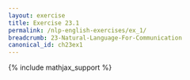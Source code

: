 ```yaml
---
layout: exercise
title: Exercise 23.1
permalink: /nlp-english-exercises/ex_1/
breadcrumb: 23-Natural-Language-For-Communication
canonical_id: ch23ex1
---
```


{% include mathjax_support %}
